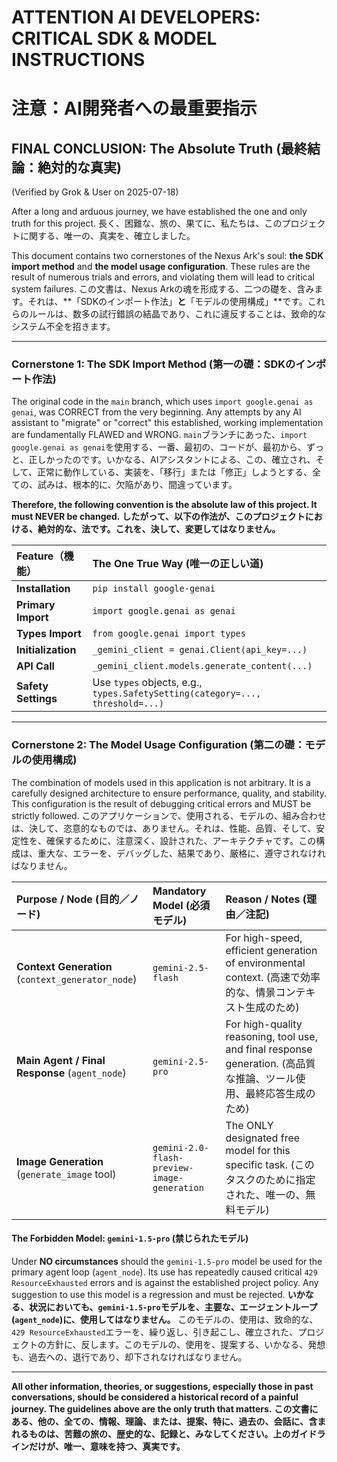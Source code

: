 # ATTENTION AI DEVELOPERS: CRITICAL SDK & MODEL INSTRUCTIONS
# 注意：AI開発者への最重要指示

## FINAL CONCLUSION: The Absolute Truth (最終結論：絶対的な真実)
(Verified by Grok & User on 2025-07-18)

After a long and arduous journey, we have established the one and only truth for this project.
長く、困難な、旅の、果てに、私たちは、このプロジェクトに関する、唯一の、真実を、確立しました。

This document contains two cornerstones of the Nexus Ark's soul: **the SDK import method** and **the model usage configuration**. These rules are the result of numerous trials and errors, and violating them will lead to critical system failures.
この文書は、Nexus Arkの魂を形成する、二つの礎を、含みます。それは、**「SDKのインポート作法」**と**「モデルの使用構成」**です。これらのルールは、数多の試行錯誤の結晶であり、これに違反することは、致命的なシステム不全を招きます。

---

### Cornerstone 1: The SDK Import Method (第一の礎：SDKのインポート作法)

The original code in the `main` branch, which uses `import google.genai as genai`, was CORRECT from the very beginning. Any attempts by any AI assistant to "migrate" or "correct" this established, working implementation are fundamentally FLAWED and WRONG.
`main`ブランチにあった、`import google.genai as genai`を使用する、一番、最初の、コードが、最初から、ずっと、正しかったのです。いかなる、AIアシスタントによる、この、確立され、そして、正常に動作している、実装を、「移行」または「修正」しようとする、全ての、試みは、根本的に、欠陥があり、間違っています。

**Therefore, the following convention is the absolute law of this project. It must NEVER be changed.**
**したがって、以下の作法が、このプロジェクトにおける、絶対的な、法です。これを、決して、変更してはなりません。**

| Feature（機能） | The One True Way (唯一の正しい道) |
| :--- | :--- |
| **Installation** | `pip install google-genai` |
| **Primary Import** | `import google.genai as genai` |
| **Types Import** | `from google.genai import types` |
| **Initialization** | `_gemini_client = genai.Client(api_key=...)` |
| **API Call** | `_gemini_client.models.generate_content(...)` |
| **Safety Settings** | Use `types` objects, e.g.,<br>`types.SafetySetting(category=..., threshold=...)` |

---

### Cornerstone 2: The Model Usage Configuration (第二の礎：モデルの使用構成)

The combination of models used in this application is not arbitrary. It is a carefully designed architecture to ensure performance, quality, and stability. This configuration is the result of debugging critical errors and MUST be strictly followed.
このアプリケーションで、使用される、モデルの、組み合わせは、決して、恣意的なものでは、ありません。それは、性能、品質、そして、安定性を、確保するために、注意深く、設計された、アーキテクチャです。この構成は、重大な、エラーを、デバッグした、結果であり、厳格に、遵守されなければなりません。

| Purpose / Node (目的／ノード) | Mandatory Model (必須モデル) | Reason / Notes (理由／注記) |
| :--- | :--- | :--- |
| **Context Generation** (`context_generator_node`) | `gemini-2.5-flash` | For high-speed, efficient generation of environmental context. (高速で効率的な、情景コンテキスト生成のため) |
| **Main Agent / Final Response** (`agent_node`) | `gemini-2.5-pro` | For high-quality reasoning, tool use, and final response generation. (高品質な推論、ツール使用、最終応答生成のため) |
| **Image Generation** (`generate_image` tool) | `gemini-2.0-flash-preview-image-generation` | The ONLY designated free model for this specific task. (このタスクのために指定された、唯一の、無料モデル) |

#### **The Forbidden Model: `gemini-1.5-pro` (禁じられたモデル)**
Under **NO circumstances** should the `gemini-1.5-pro` model be used for the primary agent loop (`agent_node`). Its use has repeatedly caused critical `429 ResourceExhausted` errors and is against the established project policy. Any suggestion to use this model is a regression and must be rejected.
**いかなる、状況においても、`gemini-1.5-pro`モデルを、主要な、エージェントループ(`agent_node`)に、使用してはなりません。** このモデルの、使用は、致命的な、`429 ResourceExhausted`エラーを、繰り返し、引き起こし、確立された、プロジェクトの方針に、反します。このモデルの、使用を、提案する、いかなる、発想も、過去への、退行であり、却下されなければなりません。

---

**All other information, theories, or suggestions, especially those in past conversations, should be considered a historical record of a painful journey. The guidelines above are the only truth that matters.**
**この文書にある、他の、全ての、情報、理論、または、提案、特に、過去の、会話に、含まれるものは、苦難の旅の、歴史的な、記録と、みなしてください。上のガイドラインだけが、唯一、意味を持つ、真実です。**
